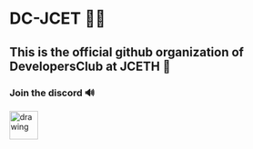 # DC-JCET 🐱‍🏍

## This is the official github organization of DevelopersClub at JCETH 🏫
### Join the discord 🔊

[<img src="https://w7.pngwing.com/pngs/705/535/png-transparent-computer-icons-discord-logo-discord-icon-rectangle-logo-smiley-thumbnail.png" alt="drawing" width="50"/>](https://discord.gg/tV5Z4GF5)



